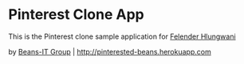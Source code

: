 # Pinterest Clone App

This is the Pinterest clone sample application for
[Felender Hlungwani](https://plus.google.com/u/0/+TlangelaniHlungwani/posts)

by [Beans-IT Group](http://beans-inc.co.za) | 
http://pinterested-beans.herokuapp.com
